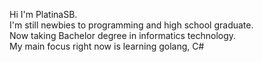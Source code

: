 Hi I'm PlatinaSB.\
I'm still newbies to programming and high school graduate.\
Now taking Bachelor degree in informatics technology.\
My main focus right now is learning golang, C#
